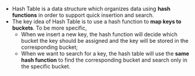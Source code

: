 - Hash Table is a data structure which organizes data using **hash functions** in order to support quick insertion and search.
- The key idea of Hash Table is to use a hash function to **map keys to buckets**. To be more specific,
  - When we insert a new key, the hash function will decide which bucket the key should be assigned and the key will be stored in the corresponding bucket;
  - When we want to search for a key, the hash table will use the **same hash function** to find the corresponding bucket and search only in the specific bucket.
